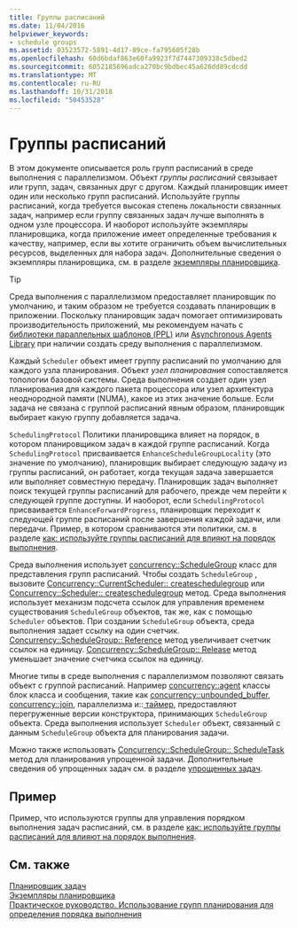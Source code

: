 ```yaml
---
title: Группы расписаний
ms.date: 11/04/2016
helpviewer_keywords:
- schedule groups
ms.assetid: 03523572-5891-4d17-89ce-fa795605f28b
ms.openlocfilehash: 60d6bdaf863e60fa9923f7d7447309338c5dbed2
ms.sourcegitcommit: 6052185696adca270bc9bdbec45a626dd89cdcdd
ms.translationtype: MT
ms.contentlocale: ru-RU
ms.lasthandoff: 10/31/2018
ms.locfileid: "50453528"
---
```

# <a name="schedule-groups"></a>Группы расписаний

В этом документе описывается роль групп расписаний в среде выполнения с параллелизмом. Объект *группы расписаний* связывает или групп, задач, связанных друг с другом. Каждый планировщик имеет один или несколько групп расписаний. Используйте группы расписаний, когда требуется высокая степень локальности связанных задач, например если группу связанных задач лучше выполнять в одном узле процессора. И наоборот используйте экземпляры планировщика, когда приложение имеет определенные требования к качеству, например, если вы хотите ограничить объем вычислительных ресурсов, выделенных для набора задач. Дополнительные сведения о экземпляры планировщика, см. в разделе [экземпляры планировщика](../../parallel/concrt/scheduler-instances.md).

> [!TIP]
>  Среда выполнения с параллелизмом предоставляет планировщик по умолчанию, и таким образом не требуется создавать планировщик в приложении. Поскольку планировщик задач помогает оптимизировать производительность приложений, мы рекомендуем начать с [библиотеки параллельных шаблонов (PPL)](../../parallel/concrt/parallel-patterns-library-ppl.md) или [Asynchronous Agents Library](../../parallel/concrt/asynchronous-agents-library.md) при наличии создать среду выполнения с параллелизмом.

Каждый `Scheduler` объект имеет группу расписаний по умолчанию для каждого узла планирования. Объект *узел планирования* сопоставляется топологии базовой системы. Среда выполнения создает один узел планирования для каждого пакета процессора или узел архитектура неоднородной памяти (NUMA), какое из этих значение больше. Если задача не связана с группой расписаний явным образом, планировщик выбирает какую группу добавляется задача.

`SchedulingProtocol` Политики планировщика влияет на порядок, в котором планировщиком задач в каждой группе расписаний. Когда `SchedulingProtocol` присваивается `EnhanceScheduleGroupLocality` (это значение по умолчанию), планировщик выбирает следующую задачу из группы расписаний, он работает, когда текущая задача завершается или выполняет совместную передачу. Планировщик задач выполняет поиск текущей группы расписаний для рабочего, прежде чем перейти к следующей группе доступны. И наоборот, если `SchedulingProtocol` присваивается `EnhanceForwardProgress`, планировщик переходит к следующей группе расписаний после завершения каждой задачи, или передачи. Пример, в котором сравниваются эти политики, см. в разделе [как: используйте группы расписаний для влияют на порядок выполнения](../../parallel/concrt/how-to-use-schedule-groups-to-influence-order-of-execution.md).

Среда выполнения использует [concurrency::ScheduleGroup](../../parallel/concrt/reference/schedulegroup-class.md) класс для представления групп расписаний. Чтобы создать `ScheduleGroup` , вызовите [Concurrency::CurrentScheduler:: createschedulegroup](reference/currentscheduler-class.md#createschedulegroup) или [Concurrency::Scheduler:: createschedulegroup](reference/scheduler-class.md#createschedulegroup) метод. Среда выполнения использует механизм подсчета ссылок для управления временем существования `ScheduleGroup` объектов, так же, как с помощью `Scheduler` объектов. При создании `ScheduleGroup` объекта, среда выполнения задает ссылку на один счетчик. [Concurrency::ScheduleGroup:: Reference](reference/schedulegroup-class.md#reference) метод увеличивает счетчик ссылок на единицу. [Concurrency::ScheduleGroup:: Release](reference/schedulegroup-class.md#release) метод уменьшает значение счетчика ссылок на единицу.

Многие типы в среде выполнения с параллелизмом позволяют связать объект с группой расписаний. Например [concurrency::agent](../../parallel/concrt/reference/agent-class.md) классы блок класса и сообщения, такие как [concurrency::unbounded_buffer](reference/unbounded-buffer-class.md), [concurrency::join](../../parallel/concrt/reference/join-class.md), параллелизма и::[ таймер](reference/timer-class.md), предоставляют перегруженные версии конструктора, принимающих `ScheduleGroup` объекта. Среда выполнения использует `Scheduler` объект, связанный с данным `ScheduleGroup` объекта для планирования задачи.

Можно также использовать [Concurrency::ScheduleGroup:: ScheduleTask](reference/schedulegroup-class.md#scheduletask) метод для планирования упрощенной задачи. Дополнительные сведения об упрощенных задач см. в разделе [упрощенных задач](../../parallel/concrt/lightweight-tasks.md).

## <a name="example"></a>Пример

Пример, что используются группы для управления порядком выполнения задач расписаний, см. в разделе [как: используйте группы расписаний для влияют на порядок выполнения](../../parallel/concrt/how-to-use-schedule-groups-to-influence-order-of-execution.md).

## <a name="see-also"></a>См. также

[Планировщик задач](../../parallel/concrt/task-scheduler-concurrency-runtime.md)<br/>
[Экземпляры планировщика](../../parallel/concrt/scheduler-instances.md)<br/>
[Практическое руководство. Использование групп планирования для определения порядка выполнения](../../parallel/concrt/how-to-use-schedule-groups-to-influence-order-of-execution.md)

